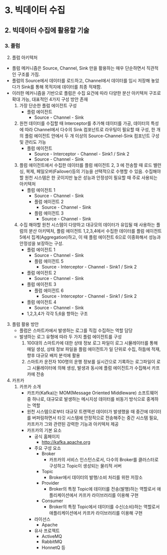 # 3. 빅데이터 수집
## 2. 빅데이터 수집에 활용할 기술
### 3. 플럼
2. 플럼 아키텍처
- 플럼 메커니즘은 Source, Channel, Sink 만을 활용하는 매우 단순하면서 직관적인 구조를 가짐.
- 플럼의 Source에서 데이터를 로드하고, Channel에서 데이터를 임시 저장해 놓았다가 Sink를 통해 목적지에 데이터를 최종 적재함.
- 이러한 메커니즘을 기반으로 플럼은 수집 요건에 따라 다양한 분산 아키텍처 구조로 확대 가능, 대표적인 4가지 구성 방안 존재
  1. 가장 단순한 플럼 에이전트 구성
     - 플럼 에이전트
       - Source - Channel - Sink
  2. 원천 데이터를 수집할 때 Interceptor를 추가해 데이터를 가공, 데이터의 특성에 따라 Channel에서 다수의 Sink 컴포넌트로 라우팅이 필요할 때 구성, 한 개의 플럼 에이전트 안에서 두 개 이상의 Source-Channel-Sink 컴포넌트 구성 및 관리도 가능
     - 플럼 에이전트
       - Source - Interceptor - Channel - Sink1 / Sink 2
       - Source - Channel - Sink
  3. 플럼 에이전트에서 수집한 데이터를 플럼 에이전트 2, 3 에 전송할 때 로드 밸런싱, 복제, 페일오버(Failover)등의 기능을 선택적으로 수행할 수 있음. 수집해야 할 원천 시스템은 한 곳이지만 높은 성능과 안정성이 필요할 때 주로 사용되는 아키텍처
     - 플럼 에이전트 1
       - Source - Channel - Sink
       - 플럼 에이전트 2
         - Source - Channel - Sink
       - 플럼 에이전트 3
         - Source - Channel - Sink
  4. 수집 해야할 원천 시스템이 다양하고 대규모의 데이터가 유입될 때 사용하는 플럼의 분산 아키텍처, 플럼 에이전트 1,2,3,4에서 수집한 데이터를 플럼 에이전트 5에서 집계(Aggregation)하고, 이 때 플럼 에이전트 6으로 이중화해서 성능과 안정성을 보장하는 구성.
     - 플럼 에이전트 1
       - Source - Channel - Sink
       - 플럼 에이전트 5
         - Source - Interceptor - Channel - Sink1 / Sink 2
     - 플럼 에이전트 2
       - Source - Channel - Sink
     - 플럼 에이전트 3
       - 플럼 에이전트 6
         - Source - Interceptor - Channel - Sink1 / Sink 2
     - 플럼 에이전트 4
       - Source - Channel - Sink
     - 1,2,3,4가 각각 5,6을 향하는 구조
3. 플럼 활용 방안
   - 플럼은 스마트카에서 발생하는 로그를 직접 수집하는 역할 담당
   - 발생하는 로그 유형에 따라 두 가지 플럼 에이전트를 구성
     1. 100대의 스마트카에 대한 상태 정보 로그 파일이 로그 시뮬레이터를 통해 매일 생성, 상태 정보 파일을 플럼 에이전트가 일 단위로 수집, 하둡에 적재, 향후 대규모 배치 분석에 활용
     2. 스마트카 운전자 100명의 운행 정보를 실시간으로 기록하는 로그파일이 로그 시뮬레이터에 의해 생성, 발생과 동시에 플럼 에이전트가 수집해서 카프카에 전송
4. 카프카
   1. 카프카 소개
      - 카프카(Kafka)는 MOM(Message Oriented Middleware) 소프트웨어 중 하나로, 대규모로 발생하는 메시지성 데이터를 비동기 방식으로 중계하는 역할
      - 원천 시스템으로부터 대규모 트랜잭션 데이터가 발생했을 때 중간에 데이터를 버퍼링하면서 타깃 시스템에 안정적으로 전송해주는 중간 시스템 필요, 카프카가 그와 관련된 강력한 기능과 아키텍처 제공
      - 카프카의 기본 요소
        - 공식 홈페이지
          - http://kafka.apache.org
        - 주요 구성 요소
          - Broker 
            - 카프카의 서비스 인스턴스로서, 다수의 Broker를 클러스터로 구성하고 Topic이 생성되는 물리적 서버
          - Topic
            - Broker에서 데이터의 발행/소비 처리를 위한 저장소
          - Provider
            - Broker의 특정 Topic에 데이터를 전송(발행)하는 역할로서 애플리케이션에서 카프카 라이브러리를 이용해 구현
          - Consumer
            - Broker의 특정 Topic에서 데이터를 수신(소비)하는 역할로서 애플리케이션에서 카프카 라이브러리를 이용해 구현
        - 라이선스
          - Apache
        - 유사 프로젝트
          - ActiveMQ
          - RabbitMQ
          - HonnetQ 등